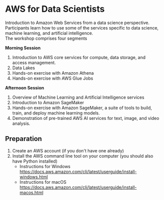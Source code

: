 # AWS for Data Scientists

Introduction to Amazon Web Services from a data science perspective. Participants learn how to use some of the services specific to data science, machine learning, and artificial intelligence.  
The workshop comprises four segments

**Morning Session**

1.	Introduction to AWS core services for compute, data storage, and access management.
2.    Data Lakes
2.	Hands-on exercise with Amazon Athena
4.    Hands-on exercise with AWS Glue Jobs

**Afternoon Session**

1.    Overview of Machine Learning and Artificial Intelligence services
2.    Introduction to Amazon SageMaker
3.	Hands-on exercise with Amazon SageMaker, a suite of tools to build, train, and deploy machine learning models.
4.	Demonstration of pre-trained AWS AI services for text, image, and video analysis. 


## Preparation
1. Create an AWS account (if you don't have one already)
2. Install the AWS command line tool on your computer (you should also have Python installed)
      - Instructions for Windows https://docs.aws.amazon.com/cli/latest/userguide/install-windows.html
      - Instructions for macOS https://docs.aws.amazon.com/cli/latest/userguide/install-macos.html
